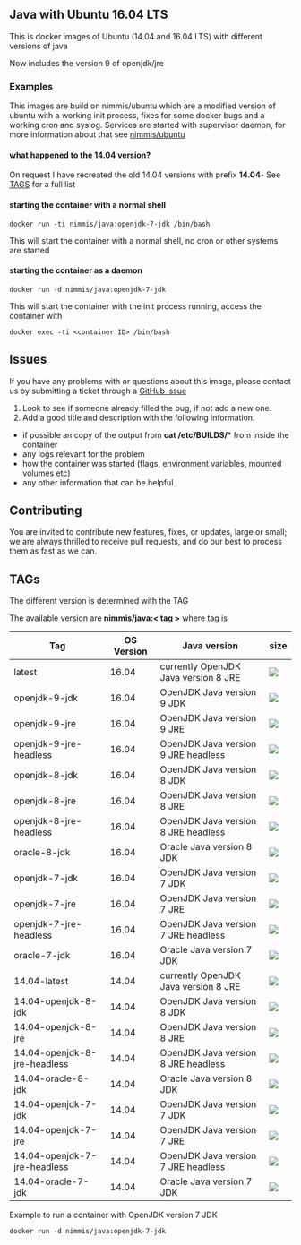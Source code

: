 ## Java with Ubuntu 16.04 LTS

This is docker images of Ubuntu (14.04 and 16.04 LTS) with different versions of java

Now includes the version 9 of openjdk/jre

### Examples

This images are build on nimmis/ubuntu which are a modified version of ubuntu with a working 
init process, fixes for some docker bugs and a working cron and syslog. Services are started with
supervisor daemon, for more information about that see [nimmis/ubuntu](https://registry.hub.docker.com/u/nimmis/ubuntu/)

#### what happened to the 14.04 version?

On request I have recreated the old 14.04 versions with prefix **14.04**-
See [TAGS](#tags) for a full list

#### starting the container with a normal shell

	docker run -ti nimmis/java:openjdk-7-jdk /bin/bash

This will start the container with a normal shell, no cron or other systems are started

#### starting the container as a daemon

	docker run -d nimmis/java:openjdk-7-jdk

This will start the container with the init process running, access the container with

	docker exec -ti <container ID> /bin/bash

## Issues

If you have any problems with or questions about this image, please contact us by submitting a ticket through a [GitHub issue](https://github.com/nimmis/docker-java/issues "GitHub issue")

1. Look to see if someone already filled the bug, if not add a new one.
2. Add a good title and description with the following information.
 - if possible an copy of the output from **cat /etc/BUILDS/*** from inside the container
 - any logs relevant for the problem
 - how the container was started (flags, environment variables, mounted volumes etc)
 - any other information that can be helpful

## Contributing

You are invited to contribute new features, fixes, or updates, large or small; we are always thrilled to receive pull requests, and do our best to process them as fast as we can.

## TAGs


The different version is determined with the TAG 

The available version are **nimmis/java:< tag >** where tag is 

| Tag    | OS Version | Java version | size |
| ------ | --- | -------------- | ---- |
| latest | 16.04 | currently OpenJDK Java version 8 JRE | [![](https://images.microbadger.com/badges/image/nimmis/java.svg)](https://microbadger.com/images/nimmis/java "Get your own image badge on microbadger.com") |
| openjdk-9-jdk | 16.04 | OpenJDK Java version 9 JDK | [![](https://images.microbadger.com/badges/image/nimmis/java:openjdk-9-jdk.svg)](https://microbadger.com/images/nimmis/java:openjdk-9-jdk "Get your own image badge on microbadger.com") |
| openjdk-9-jre  | 16.04 | OpenJDK Java version 9 JRE | [![](https://images.microbadger.com/badges/image/nimmis/java:openjdk-9-jre.svg)](https://microbadger.com/images/nimmis/java:openjdk-9-jre "Get your own image badge on microbadger.com") |
| openjdk-9-jre-headless | 16.04 | OpenJDK Java version 9 JRE headless | [![](https://images.microbadger.com/badges/image/nimmis/java:openjdk-9-jre-headless.svg)](https://microbadger.com/images/nimmis/java:openjdk-9-jre-headless "Get your own image badge on microbadger.com") |
| openjdk-8-jdk | 16.04 | OpenJDK Java version 8 JDK | [![](https://images.microbadger.com/badges/image/nimmis/java:openjdk-8-jdk.svg)](https://microbadger.com/images/nimmis/java:openjdk-8-jdk "Get your own image badge on microbadger.com") |
| openjdk-8-jre  | 16.04 | OpenJDK Java version 8 JRE | [![](https://images.microbadger.com/badges/image/nimmis/java:openjdk-8-jre.svg)](https://microbadger.com/images/nimmis/java:openjdk-8-jre "Get your own image badge on microbadger.com") |
| openjdk-8-jre-headless | 16.04 | OpenJDK Java version 8 JRE headless | [![](https://images.microbadger.com/badges/image/nimmis/java:openjdk-8-jre-headless.svg)](https://microbadger.com/images/nimmis/java:openjdk-8-jre-headless "Get your own image badge on microbadger.com") |
| oracle-8-jdk  | 16.04 | Oracle Java version 8 JDK | [![](https://images.microbadger.com/badges/image/nimmis/java:oracle-8-jdk.svg)](https://microbadger.com/images/nimmis/java:oracle-8-jdk "Get your own image badge on microbadger.com") |
| openjdk-7-jdk | 16.04 | OpenJDK Java version 7 JDK | [![](https://images.microbadger.com/badges/image/nimmis/java:openjdk-7-jdk.svg)](https://microbadger.com/images/nimmis/java:openjdk-7-jdk "Get your own image badge on microbadger.com")  |
| openjdk-7-jre  | 16.04 | OpenJDK Java version 7 JRE | [![](https://images.microbadger.com/badges/image/nimmis/java:openjdk-7-jre.svg)](https://microbadger.com/images/nimmis/java:openjdk-7-jre "Get your own image badge on microbadger.com") |
| openjdk-7-jre-headless | 16.04 | OpenJDK Java version 7 JRE headless | [![](https://images.microbadger.com/badges/image/nimmis/java:openjdk-7-jre-headless.svg)](https://microbadger.com/images/nimmis/java:openjdk-7-jre-headless "Get your own image badge on microbadger.com") |
| oracle-7-jdk | 16.04 | Oracle Java version 7 JDK | [![](https://images.microbadger.com/badges/image/nimmis/java:oracle-7-jdk.svg)](https://microbadger.com/images/nimmis/java:oracle-7-jdk "Get your own image badge on microbadger.com") |
| 14.04-latest | 14.04 | currently OpenJDK Java version 8 JRE | [![](https://images.microbadger.com/badges/image/nimmis/java:14.04-latest.svg)](https://microbadger.com/images/nimmis/java:14.04-latest "Get your own image badge on microbadger.com") |
| 14.04-openjdk-8-jdk | 14.04 | OpenJDK Java version 8 JDK | [![](https://images.microbadger.com/badges/image/nimmis/java:14.04-openjdk-8-jdk.svg)](https://microbadger.com/images/nimmis/java:14.04-openjdk-8-jdk "Get your own image badge on microbadger.com") |
| 14.04-openjdk-8-jre  | 14.04 | OpenJDK Java version 8 JRE | [![](https://images.microbadger.com/badges/image/nimmis/java:14.04-openjdk-8-jre.svg)](https://microbadger.com/images/nimmis/java:14.04-openjdk-8-jre "Get your own image badge on microbadger.com") |
| 14.04-openjdk-8-jre-headless | 14.04 | OpenJDK Java version 8 JRE headless | [![](https://images.microbadger.com/badges/image/nimmis/java:14.04-openjdk-8-jre-headless.svg)](https://microbadger.com/images/nimmis/java:14.04-openjdk-8-jre-headless "Get your own image badge on microbadger.com") |
| 14.04-oracle-8-jdk  | 14.04 | Oracle Java version 8 JDK | [![](https://images.microbadger.com/badges/image/nimmis/java:14.04-oracle-8-jdk.svg)](https://microbadger.com/images/nimmis/java:14.04-oracle-8-jdk "Get your own image badge on microbadger.com") |
| 14.04-openjdk-7-jdk | 14.04 | OpenJDK Java version 7 JDK | [![](https://images.microbadger.com/badges/image/nimmis/java:14.04-openjdk-7-jdk.svg)](https://microbadger.com/images/nimmis/java:14.04-openjdk-7-jdk "Get your own image badge on microbadger.com")  |
| 14.04-openjdk-7-jre  | 14.04 | OpenJDK Java version 7 JRE | [![](https://images.microbadger.com/badges/image/nimmis/java:14.04-openjdk-7-jre.svg)](https://microbadger.com/images/nimmis/java:14.04-openjdk-7-jre "Get your own image badge on microbadger.com") |
| 14.04-openjdk-7-jre-headless | 14.04 | OpenJDK Java version 7 JRE headless | [![](https://images.microbadger.com/badges/image/nimmis/java:14.04-openjdk-7-jre-headless.svg)](https://microbadger.com/images/nimmis/java:14.04-openjdk-7-jre-headless "Get your own image badge on microbadger.com") |
| 14.04-oracle-7-jdk | 14.04 | Oracle Java version 7 JDK | [![](https://images.microbadger.com/badges/image/nimmis/java:14.04-oracle-7-jdk.svg)](https://microbadger.com/images/nimmis/java:14.04-oracle-7-jdk "Get your own image badge on microbadger.com") |

Example to run a container with OpenJDK version 7 JDK

	docker run -d nimmis/java:openjdk-7-jdk



